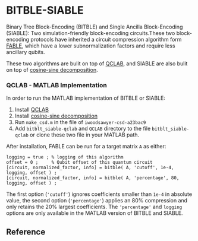 # BITBLE-SIABLE
Binary Tree Block-Encoding (BITBLE) and Single Ancilla Block-Encoding (SIABLE): Two simulation-friendly block-encoding circuits.These two block-encoding protocols have inherited a circuit compression algorithm form [FABLE](https://github.com/QuantumComputingLab/fable), which have a lower subnormalization factors and require less ancillary qubits.

These two algorithms are bulit on top of [QCLAB](https://github.com/QuantumComputingLab/qclab), and SIABLE are also bulit on top of [cosine-sine decomposition](https://www.mathworks.com/matlabcentral/fileexchange/50402-cosine-sine-decomposition).


### QCLAB - MATLAB Implementation ###

In order to run the MATLAB implementation of BITBLE or SIABLE:

1. Install [QCLAB](https://github.com/QuantumComputingLab/qclab)
2. Install [cosine-sine decomposition](https://www.mathworks.com/matlabcentral/fileexchange/50402-cosine-sine-decomposition)
3. Run `make_csd.m` in the file of `iwoodsawyer-csd-a23bac9`
4. Add `bitblt_siable-qclab` and `QCLAB` directory to the file `bitblt_siable-qclab` or clone these two file in your MATLAB path.

After installation, FABLE can be run for a target matrix `A` as either:

 ```
logging = true ; % logging of this algorithm
offset = 0 ;     % Qubit offset of this quantum circuit
[circuit, normalized_factor, info] = bitble( A, 'cutoff', 1e-4, logging, offset ) ;
[circuit, normalized_factor, info] = bitble( A, 'percentage', 80, logging, offset ) ;
```  
    
The first option (`'cutoff'`) ignores coefficients smaller than `1e-4` in absolute value, the second option
(`'percentage'`) applies an 80% compression and only retains the 20% largest coefficients. The `'percentage'` and `logging` options are only available in the MATLAB version of BITBLE and SIABLE.

## Reference
